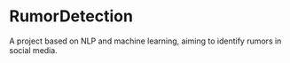 # RumorDetection
A project based on NLP and machine learning, aiming to identify rumors in social media.
